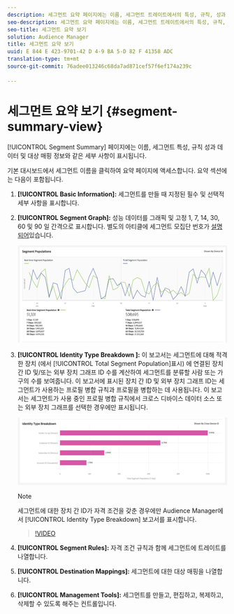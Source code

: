 ```yaml
---
description: 세그먼트 요약 페이지에는 이름, 세그먼트 트레이트에서의 특성, 규칙, 성과 데이터 및 대상 매핑 정보와 같은 세부 사항이 표시됩니다.
seo-description: 세그먼트 요약 페이지에는 이름, 세그먼트 트레이트에서의 특성, 규칙, 성과 데이터 및 대상 매핑 정보와 같은 세부 사항이 표시됩니다.
seo-title: 세그먼트 요약 보기
solution: Audience Manager
title: 세그먼트 요약 보기
uuid: E 844 E 423-9701-42 D 4-9 BA 5-D 82 F 41358 ADC
translation-type: tm+mt
source-git-commit: 76adee013246c68da7ad871cef57f6ef174a239c

---
```



# 세그먼트 요약 보기 {#segment-summary-view}

[!UICONTROL Segment Summary] 페이지에는 이름, 세그먼트 특성, 규칙 성과 데이터 및 대상 매핑 정보와 같은 세부 사항이 표시됩니다.

기본 대시보드에서 세그먼트 이름을 클릭하여 요약 페이지에 액세스합니다. 요약 섹션에는 다음이 포함됩니다.

1. **[!UICONTROL Basic Information]:** 세그먼트를 만들 때 지정된 필수 및 선택적 세부 사항을 표시합니다.
2. **[!UICONTROL Segment Graph]:** 성능 데이터를 그래픽 및 고정 1, 7, 14, 30, 60 및 90 일 간격으로 표시합니다. 별도의 아티클에 세그먼트 모집단 번호가 [설명되어](../../features/segments/segment-builder-data.md)있습니다.

   ![Segments-Graph](assets/segment-graph.png)

3. **[!UICONTROL Identity Type Breakdown ]:** 이 보고서는 세그먼트에 대해 적격한 장치 (에서 [!UICONTROL Total Segment Population]표시) 에 연결된 장치 간 ID 및/또는 외부 장치 그래프 ID 수를 계산하여 세그먼트를 분류할 사람 또는 가구의 수를 보여줍니다. 이 보고서에 표시된 장치 간 ID 및 외부 장치 그래프 ID는 세그먼트가 사용하는 프로필 병합 규칙과 프로필을 병합하는 데 사용됩니다. 이 보고서는 세그먼트가 사용 중인 프로필 병합 규칙에서 크로스 디바이스 데이터 소스 또는 외부 장치 그래프를 선택한 경우에만 표시됩니다.

   ![Segments-Graph](assets/segment-type.png)

   >[!NOTE]
   >
   >세그먼트에 대한 장치 간 ID가 자격 조건을 갖춘 경우에만 Audience Manager에서 [!UICONTROL Identity Type Breakdown] 보고서를 표시합니다.

   >[!VIDEO](https://video.tv.adobe.com/v/27977/?captions=kor)

4. **[!UICONTROL Segment Rules]:** 자격 조건 규칙과 함께 세그먼트에 트레이트를 나열합니다.
5. **[!UICONTROL Destination Mappings]:** 세그먼트에 대한 대상 매핑을 나열합니다.
6. **[!UICONTROL Management Tools]:** 세그먼트를 만들고, 편집하고, 복제하고, 삭제할 수 있도록 해주는 컨트롤입니다.